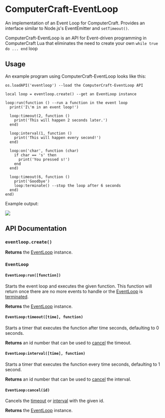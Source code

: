 ComputerCraft-EventLoop
=======================

An implementation of an Event Loop for ComputerCraft. Provides an interface similar to Node.js's EventEmitter and ```setTimeout()```.

ComputerCraft-EventLoop is an API for Event-driven programming in ComputerCraft Lua that eliminates the need to create your own ```while true do ... end``` loop

## Usage ##

An example program using ComputerCraft-EventLoop looks like this:

```
os.loadAPI('eventloop') --load the ComputerCraft-EventLoop API

local loop = eventloop.create() --get an EventLoop instance

loop:run(function () --run a function in the event loop
  print('I\'m in an event loop!')
  
  loop:timeout(2, function ()
    print('This will happen 2 seconds later.')
  end)
  
  loop:interval(1, function ()
    print('This will happen every second!')
  end)
  
  loop:on('char', function (char)
    if char == 's' then
      print('You pressed s!')
    end
  end)
  
  loop:timeout(6, function ()
    print('Goodbye') 
    loop:terminate() --stop the loop after 6 seconds
  end)
end)
```

Example output:

<img src="http://i.imgur.com/Vx4pxON.png">

## API Documentation ##

### ```eventloop.create()``` ###

**Returns** the [EventLoop](#EventLoop) instance.

### ```EventLoop``` ###

#### ```EventLoop:run([function])``` ####

Starts the event loop and executes the given function.
This function will return once there are no more events to handle or the [EventLoop](#EventLoop) is [terminated](#EventLoopTerminate).

**Returns** the [EventLoop](#EventLoop) instance.

#### ```EventLoop:timeout([time], function)``` ####

Starts a timer that executes the function after time seconds, defaulting to 0 seconds.

**Returns** an id number that can be used to [cancel](#EventLoopCancelId) the timeout.

#### ```EventLoop:interval([time], function)``` ####

Starts a timer that executes the function every time seconds, defaulting to 1 second.

**Returns** an id number that can be used to [cancel](#EventLoopCancelId) the interval.

#### ```EventLoop:cancel(id)``` ####

Cancels the [timeout](#EventLoopTimeoutTime-Function) or [interval](#EventLoopIntervalTime-Function) with the given id.

**Returns** the [EventLoop](#EventLoop) instance.
